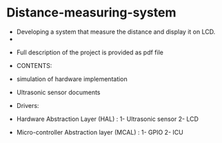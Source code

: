 # Distance-measuring-system
- Developing a system that measure the distance and display it on LCD.
- 
* Full description of the project is provided as pdf file

* CONTENTS:

* simulation of hardware implementation

* Ultrasonic sensor documents

* Drivers:
* Hardware Abstraction Layer (HAL) :
  1- Ultrasonic sensor
  2- LCD

* Micro-controller Abstraction layer (MCAL) :
  1- GPIO
  2- ICU
